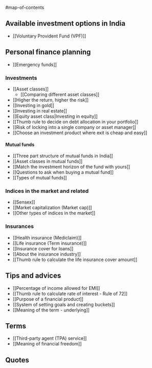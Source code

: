 #map-of-contents 

## Available investment options in India
- [[Voluntary Provident Fund (VPF)]]

## Personal finance planning
- [[Emergency funds]]

### Investments
- [[Asset classes]] 
	- [[Comparing different asset classes]]
- [[Higher the return, higher the risk]]
- [[Investing in gold]]
- [[Investing in real estate]]
- [[Equity asset class|Investing in equity]]
- [[Thumb rule to decide on debt allocation in your portfolio]]
- [[Risk of locking into a single company or asset manager]]
- [[Choose an investment product where exit is cheap and easy]]

#### Mutual funds
- [[Three part structure of mutual funds in India]]
- [[Asset classes in mutual funds]]
- [[Match the investment horizon of the fund with yours]]
- [[Questions to ask when buying a mutual fund]]
- [[Types of mutual funds]]

### Indices in the market and related
- [[Sensex]]
- [[Market capitalization (Market cap)]]
- [[Other types of indices in the market]]

### Insurances
- [[Health insurance (Mediclaim)]]
- [[Life insurance (Term insurance)]]
- [[Insurance cover for loans]]
- [[About the insurance industry]]
- [[Thumb rule to calculate the life insurance cover amount]]

## Tips and advices
- [[Percentage of income allowed for EMI]]
- [[Thumb rule to calculate rate of interest - Rule of 72]]
- [[Purpose of a financial product]]
- [[System of setting goals and creating buckets]]
- [[Meaning of the term - underlying]]

## Terms
- [[Third-party agent (TPA) service]]
- [[Meaning of financial freedom]]

## Quotes